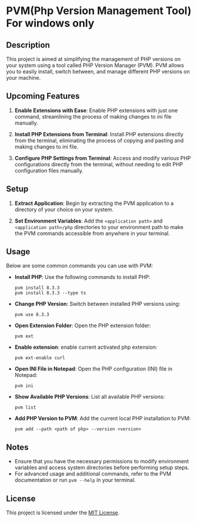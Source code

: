 # PVM(Php Version Management Tool) For windows only

## Description

This project is aimed at simplifying the management of PHP versions on your system using a tool called PHP Version Manager (PVM). PVM allows you to easily install, switch between, and manage different PHP versions on your machine.

## Upcoming Features

1. **Enable Extensions with Ease**: Enable PHP extensions with just one command, streamlining the process of making changes to ini file manually.

2. **Install PHP Extensions from Terminal**: Install PHP extensions directly from the terminal, eliminating the process of copying and pasting and making changes to ini file.

3. **Configure PHP Settings from Terminal**: Access and modify various PHP configurations directly from the terminal, without needing to edit PHP configuration files manually.

## Setup

1. **Extract Application**: Begin by extracting the PVM application to a directory of your choice on your system.

2. **Set Environment Variables**: Add the `<application path>` and `<application path>/php` directories to your environment path to make the PVM commands accessible from anywhere in your terminal.

## Usage

Below are some common commands you can use with PVM:

- **Install PHP**: Use the following commands to install PHP:
  ```
  pvm install 8.3.3
  pvm install 8.3.3 --type ts
  ```

- **Change PHP Version**: Switch between installed PHP versions using:
  ```
  pvm use 8.3.3
  ```

- **Open Extension Folder**: Open the PHP extension folder:
  ```
  pvm ext
  ```

- **Enable extension**: enable current activated php extension:
  ```
  pvm ext-enable curl
  ```

- **Open INI File in Notepad**: Open the PHP configuration (INI) file in Notepad:
  ```
  pvm ini
  ```

- **Show Available PHP Versions**: List all available PHP versions:
  ```
  pvm list
  ```

- **Add PHP Version to PVM**: Add the current local PHP installation to PVM:
  ```
  pvm add --path <path of php> --version <version>
  ```

## Notes

- Ensure that you have the necessary permissions to modify environment variables and access system directories before performing setup steps.
- For advanced usage and additional commands, refer to the PVM documentation or run `pvm --help` in your terminal.

## License

This project is licensed under the [MIT License](LICENSE).

